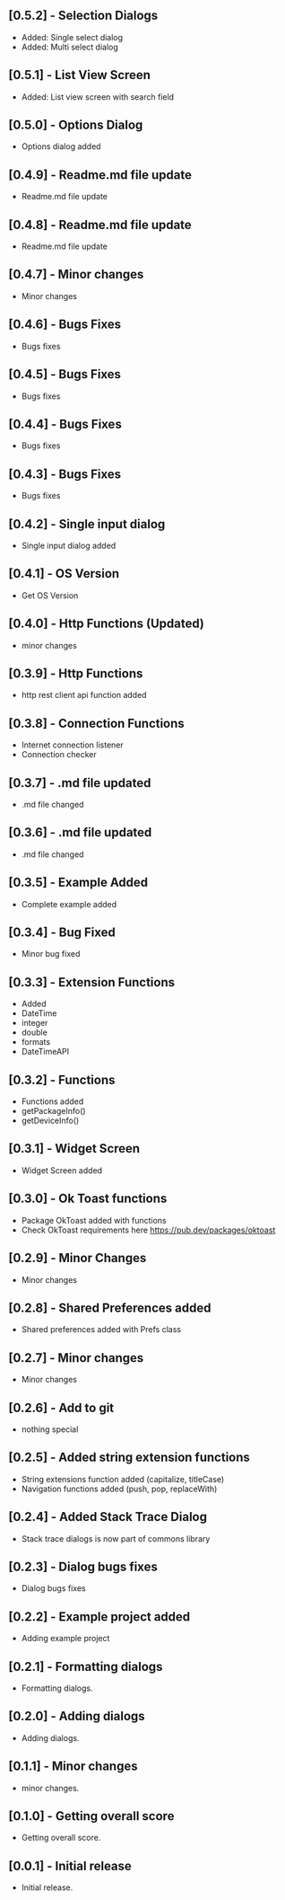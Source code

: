 ## [0.5.2] - Selection Dialogs

* Added: Single select dialog
* Added: Multi select dialog

## [0.5.1] - List View Screen

* Added: List view screen with search field

## [0.5.0] - Options Dialog

* Options dialog added

## [0.4.9] - Readme.md file update

* Readme.md file update

## [0.4.8] - Readme.md file update

* Readme.md file update

## [0.4.7] - Minor changes

* Minor changes

## [0.4.6] - Bugs Fixes

* Bugs fixes

## [0.4.5] - Bugs Fixes

* Bugs fixes

## [0.4.4] - Bugs Fixes

* Bugs fixes

## [0.4.3] - Bugs Fixes

* Bugs fixes

## [0.4.2] - Single input dialog

* Single input dialog added

## [0.4.1] - OS Version

* Get OS Version

## [0.4.0] - Http Functions (Updated)

* minor changes

## [0.3.9] - Http Functions

* http rest client api function added

## [0.3.8] - Connection Functions

* Internet connection listener
* Connection checker

## [0.3.7] - .md file updated

* .md file changed

## [0.3.6] - .md file updated

* .md file changed

## [0.3.5] - Example Added

* Complete example added

## [0.3.4] - Bug Fixed

* Minor bug fixed

## [0.3.3] - Extension Functions

* Added
* DateTime
* integer
* double
* formats
* DateTimeAPI

## [0.3.2] - Functions

* Functions added
* getPackageInfo()
* getDeviceInfo()

## [0.3.1] - Widget Screen

* Widget Screen added

## [0.3.0] - Ok Toast functions

* Package OkToast added with functions
* Check OkToast requirements here https://pub.dev/packages/oktoast

## [0.2.9] - Minor Changes

* Minor changes

## [0.2.8] - Shared Preferences added

* Shared preferences added with Prefs class

## [0.2.7] - Minor changes

* Minor changes

## [0.2.6] - Add to git

* nothing special

## [0.2.5] - Added string extension functions

* String extensions function added (capitalize, titleCase)
* Navigation functions added (push, pop, replaceWith)

## [0.2.4] - Added Stack Trace Dialog

* Stack trace dialogs is now part of commons library

## [0.2.3] - Dialog bugs fixes

* Dialog bugs fixes

## [0.2.2] - Example project added

* Adding example project

## [0.2.1] - Formatting dialogs

* Formatting dialogs.

## [0.2.0] - Adding dialogs

* Adding dialogs.

## [0.1.1] - Minor changes

* minor changes.

## [0.1.0] - Getting overall score

* Getting overall score.

## [0.0.1] - Initial release

* Initial release.
